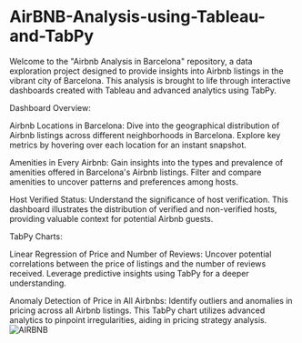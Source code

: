 # AirBNB-Analysis-using-Tableau-and-TabPy
Welcome to the "Airbnb Analysis in Barcelona" repository, a data exploration project designed to provide insights into Airbnb listings in the vibrant city of Barcelona. This analysis is brought to life through interactive dashboards created with Tableau and advanced analytics using TabPy.

Dashboard Overview:

Airbnb Locations in Barcelona:
Dive into the geographical distribution of Airbnb listings across different neighborhoods in Barcelona. Explore key metrics by hovering over each location for an instant snapshot.

Amenities in Every Airbnb:
Gain insights into the types and prevalence of amenities offered in Barcelona's Airbnb listings. Filter and compare amenities to uncover patterns and preferences among hosts.

Host Verified Status:
Understand the significance of host verification. This dashboard illustrates the distribution of verified and non-verified hosts, providing valuable context for potential Airbnb guests.

TabPy Charts:

Linear Regression of Price and Number of Reviews:
Uncover potential correlations between the price of listings and the number of reviews received. Leverage predictive insights using TabPy for a deeper understanding.

Anomaly Detection of Price in All Airbnbs:
Identify outliers and anomalies in pricing across all Airbnb listings. This TabPy chart utilizes advanced analytics to pinpoint irregularities, aiding in pricing strategy analysis.
![AIRBNB](https://github.com/tejasparvathappa/AirBNB-Analysis-using-Tableau-and-TabPy/assets/94259636/8d3dcebb-40a6-436d-a3c8-7b6d6ade8246)


